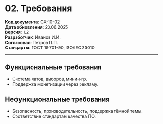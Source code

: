 # 02. Требования

**Код документа**: СХ-10-02  
**Дата обновления**: 23.06.2025  
**Версия**: 1.2  
**Разработчик**: Иванов И.И.  
**Согласовал**: Петров П.П.  
**Стандарты**: ГОСТ 19.701-90, ISO/IEC 25010

---

## Функциональные требования
- Система чатов, выборов, мини-игр.
- Поддержка монетизации через рекламу.

## Нефункциональные требования
- Безопасность, производительность, поддержка тёмной темы.
- Соответствие стандартам качества ПО. 